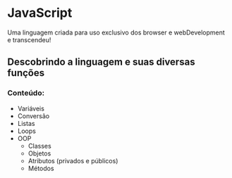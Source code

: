 # JavaScript 
Uma linguagem criada para uso exclusivo 
dos browser e webDevelopment e transcendeu! 
## Descobrindo a linguagem e suas diversas funções

### Conteúdo:

* Variáveis 
* Conversão
* Listas
* Loops
* OOP
    * Classes
    * Objetos
    * Atributos (privados e públicos)
    * Métodos